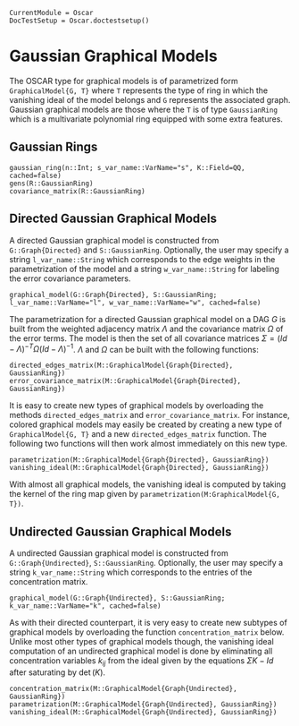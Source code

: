 ```@meta
CurrentModule = Oscar
DocTestSetup = Oscar.doctestsetup()
```

# Gaussian Graphical Models

The OSCAR type for graphical models is of parametrized form `GraphicalModel{G, T}` where `T` represents the type of ring in which the vanishing ideal of the model belongs and `G` represents the associated graph. Gaussian graphical models are those where the `T` is of type `GaussianRing` which is a multivariate polynomial ring equipped with some extra features.

## Gaussian Rings

```@docs
gaussian_ring(n::Int; s_var_name::VarName="s", K::Field=QQ, cached=false)
gens(R::GaussianRing)
covariance_matrix(R::GaussianRing)
```

## Directed Gaussian Graphical Models

A directed Gaussian graphical model is constructed from `G::Graph{Directed}` and `S::GaussianRing`. Optionally, the user may specify a string `l_var_name::String` which corresponds to the edge weights in the parametrization of the model and a string `w_var_name::String` for labeling the error covariance parameters.
```@docs
graphical_model(G::Graph{Directed}, S::GaussianRing; l_var_name::VarName="l", w_var_name::VarName="w", cached=false)
```

The parametrization for a directed Gaussian graphical model on a DAG $G$ is built from the weighted adjacency matrix $\Lambda$ and the covariance matrix $\Omega$ of the error terms. The model is then the set of all covariance matrices $\Sigma = (Id - \Lambda)^{-T} \Omega (Id - \Lambda)^{-1}$. $\Lambda$ and $\Omega$ can be built with the following functions:
```@docs
directed_edges_matrix(M::GraphicalModel{Graph{Directed}, GaussianRing})
error_covariance_matrix(M::GraphicalModel{Graph{Directed}, GaussianRing})
```

It is easy to create new types of graphical models by overloading the methods `directed_edges_matrix` and `error_covariance_matrix`. For instance, colored graphical models may easily be created by creating a new type of `GraphicalModel{G, T}` and a new `directed_edges_matrix` function. The following two functions will then work almost immediately on this new type.
```@docs
parametrization(M::GraphicalModel{Graph{Directed}, GaussianRing})
vanishing_ideal(M::GraphicalModel{Graph{Directed}, GaussianRing})
```

With almost all graphical models, the vanishing ideal is computed by taking the kernel of the ring map given by `parametrization(M:GraphicalModel{G, T})`. 



## Undirected Gaussian Graphical Models


A undirected Gaussian graphical model is constructed from `G::Graph{Undirected}`, `S::GaussianRing`. Optionally, the user may specify a string `k_var_name::String` which corresponds to the entries of the concentration matrix.
```@docs
graphical_model(G::Graph{Undirected}, S::GaussianRing; k_var_name::VarName="k", cached=false)
```

As with their directed counterpart, it is very easy to create new subtypes of graphical models by overloading the function `concentration_matrix` below. Unlike most other types of graphical models though, the vanishing ideal computation of an undirected graphical model is done by eliminating all concentration variables $k_{ij}$ from the ideal given by the equations $\Sigma K - Id$ after saturating by $\det(K)$. 


```@docs
concentration_matrix(M::GraphicalModel{Graph{Undirected}, GaussianRing})
parametrization(M::GraphicalModel{Graph{Undirected}, GaussianRing})
vanishing_ideal(M::GraphicalModel{Graph{Undirected}, GaussianRing})
```
